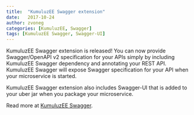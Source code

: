 ```yaml
---
title:  "KumuluzEE Swagger extension"
date:   2017-10-24
author: zvoneg
categories: [KumuluzEE, Swagger]
tags: [KumuluzEE Swagger, Swagger-UI]
---
```


KumuluzEE Swagger extension is released! You can now provide Swagger/OpenAPI v2 specification for your APIs simply by including KumuluzEE Swagger dependency and annotating your REST API.
KumuluzEE Swagger will expose Swagger specification for your API when your microservice is started.

<!--more-->

KumuluzEE Swagger extension also includes Swagger-UI that is added to your uber jar when you package your microservice.

Read more at [KumuluzEE Swagger](https://github.com/kumuluz/kumuluzee-swagger/blob/master/README.md).
